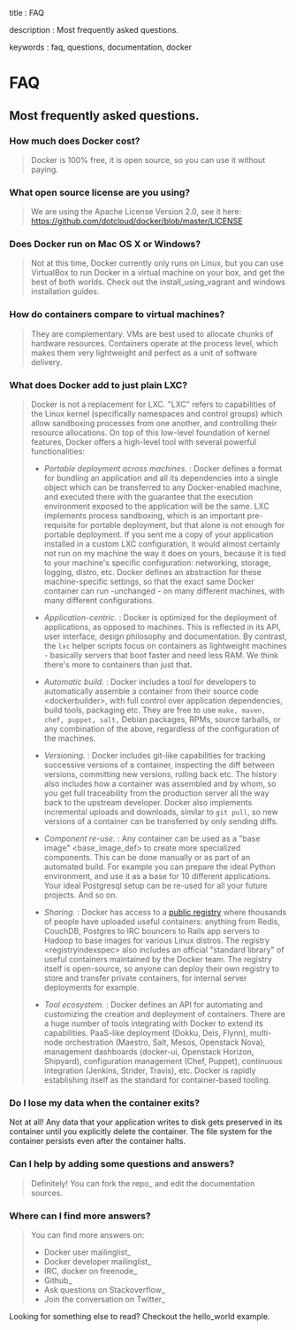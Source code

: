 title
:   FAQ

description
:   Most frequently asked questions.

keywords
:   faq, questions, documentation, docker

FAQ
===

Most frequently asked questions.
--------------------------------

### How much does Docker cost?

> Docker is 100% free, it is open source, so you can use it without
> paying.

### What open source license are you using?

> We are using the Apache License Version 2.0, see it here:
> <https://github.com/dotcloud/docker/blob/master/LICENSE>

### Does Docker run on Mac OS X or Windows?

> Not at this time, Docker currently only runs on Linux, but you can use
> VirtualBox to run Docker in a virtual machine on your box, and get the
> best of both worlds. Check out the install\_using\_vagrant and windows
> installation guides.

### How do containers compare to virtual machines?

> They are complementary. VMs are best used to allocate chunks of
> hardware resources. Containers operate at the process level, which
> makes them very lightweight and perfect as a unit of software
> delivery.

### What does Docker add to just plain LXC?

> Docker is not a replacement for LXC. "LXC" refers to capabilities of
> the Linux kernel (specifically namespaces and control groups) which
> allow sandboxing processes from one another, and controlling their
> resource allocations. On top of this low-level foundation of kernel
> features, Docker offers a high-level tool with several powerful
> functionalities:
>
> -   *Portable deployment across machines.*
>     :   Docker defines a format for bundling an application and all
>         its dependencies into a single object which can be transferred
>         to any Docker-enabled machine, and executed there with the
>         guarantee that the execution environment exposed to the
>         application will be the same. LXC implements process
>         sandboxing, which is an important pre-requisite for portable
>         deployment, but that alone is not enough for portable
>         deployment. If you sent me a copy of your application
>         installed in a custom LXC configuration, it would almost
>         certainly not run on my machine the way it does on yours,
>         because it is tied to your machine's specific configuration:
>         networking, storage, logging, distro, etc. Docker defines an
>         abstraction for these machine-specific settings, so that the
>         exact same Docker container can run -unchanged - on many
>         different machines, with many different configurations.
>
> -   *Application-centric.*
>     :   Docker is optimized for the deployment of applications, as
>         opposed to machines. This is reflected in its API, user
>         interface, design philosophy and documentation. By contrast,
>         the `lxc` helper scripts focus on containers as lightweight
>         machines - basically servers that boot faster and need less
>         RAM. We think there's more to containers than just that.
>
> -   *Automatic build.*
>     :   Docker includes a tool for developers to automatically
>         assemble a container from their source code \<dockerbuilder\>,
>         with full control over application dependencies, build tools,
>         packaging etc. They are free to use
>         `make, maven, chef, puppet, salt,` Debian packages, RPMs,
>         source tarballs, or any combination of the above, regardless
>         of the configuration of the machines.
>
> -   *Versioning.*
>     :   Docker includes git-like capabilities for tracking successive
>         versions of a container, inspecting the diff between versions,
>         committing new versions, rolling back etc. The history also
>         includes how a container was assembled and by whom, so you get
>         full traceability from the production server all the way back
>         to the upstream developer. Docker also implements incremental
>         uploads and downloads, similar to `git pull`, so new versions
>         of a container can be transferred by only sending diffs.
>
> -   *Component re-use.*
>     :   Any container can be used as a "base image"
>         \<base\_image\_def\> to create more specialized components.
>         This can be done manually or as part of an automated build.
>         For example you can prepare the ideal Python environment, and
>         use it as a base for 10 different applications. Your ideal
>         Postgresql setup can be re-used for all your future projects.
>         And so on.
>
> -   *Sharing.*
>     :   Docker has access to a [public
>         registry](http://index.docker.io) where thousands of people
>         have uploaded useful containers: anything from Redis, CouchDB,
>         Postgres to IRC bouncers to Rails app servers to Hadoop to
>         base images for various Linux distros. The registry
>         \<registryindexspec\> also includes an official "standard
>         library" of useful containers maintained by the Docker team.
>         The registry itself is open-source, so anyone can deploy their
>         own registry to store and transfer private containers, for
>         internal server deployments for example.
>
> -   *Tool ecosystem.*
>     :   Docker defines an API for automating and customizing the
>         creation and deployment of containers. There are a huge number
>         of tools integrating with Docker to extend its capabilities.
>         PaaS-like deployment (Dokku, Deis, Flynn), multi-node
>         orchestration (Maestro, Salt, Mesos, Openstack Nova),
>         management dashboards (docker-ui, Openstack Horizon,
>         Shipyard), configuration management (Chef, Puppet), continuous
>         integration (Jenkins, Strider, Travis), etc. Docker is rapidly
>         establishing itself as the standard for container-based
>         tooling.
>
### Do I lose my data when the container exits?

Not at all! Any data that your application writes to disk gets preserved
in its container until you explicitly delete the container. The file
system for the container persists even after the container halts.

### Can I help by adding some questions and answers?

> Definitely! You can fork the repo\_ and edit the documentation
> sources.

### Where can I find more answers?

> You can find more answers on:
>
> -   Docker user mailinglist\_
> -   Docker developer mailinglist\_
> -   IRC, docker on freenode\_
> -   Github\_
> -   Ask questions on Stackoverflow\_
> -   Join the conversation on Twitter\_

Looking for something else to read? Checkout the hello\_world example.

